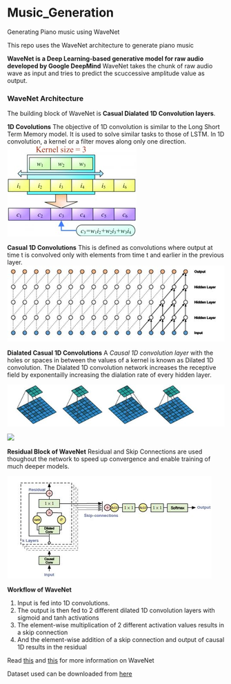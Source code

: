 # Music_Generation
Generating Piano music using WaveNet


This repo uses the WaveNet architecture to generate piano music

**WaveNet is a Deep Learning-based generative model for raw audio developed by Google DeepMind**
WaveNet takes the chunk of raw audio wave as input and tries to predict the scuccessive amplitude value as output.

### WaveNet Architecture
The building block of WaveNet is **Casual Dialated 1D Convolution layers**.

**1D Covolutions**
The objective of 1D convolution is similar to the Long Short Term Memory model. It is used to solve similar tasks to those of LSTM. In 1D convolution, a kernel or a filter moves along only one direction.
![](images/1D%20convolution.jpg)

**Casual 1D Convolutions**
This is defined as convolutions where output at time t is convolved only with elements from time t and earlier in the previous layer.
![](images/Casual%201D%20convolution.jpg)

**Dialated Casual 1D Convolutions**
A *Causal 1D convolution layer* with the holes or spaces in between the values of a kernel is known as Dilated 1D convolution.
The Dialated 1D convolution network increases the receptive field by exponentailly increasing the dialation rate of every hidden layer.

![](images/dilated.jpg)

![](imges/Dialated%201D%20Convolutions.jpg)

**Residual Block of WaveNet**
Residual and Skip Connections are used thoughout the network to speed up convergence and enable training of much deeper models.

![](images/Residual%20Block.jpg)

**Workflow of WaveNet**
1. Input is fed into 1D convolutions.
1. The output is then fed to 2 different dilated 1D convolution layers with sigmoid and tanh activations
1. The element-wise multiplication of 2 different activation values results in a skip connection
1. And the element-wise addition of a skip connection and output of causal 1D results in the residual

Read [this](http://tonywangx.github.io/pdfs/wavenet.pdf) and [this](https://medium.com/@satyam.kumar.iiitv/understanding-wavenet-architecture-361cc4c2d623) for more information on WaveNet

Dataset used can be downloaded from [here](https://drive.google.com/file/d/1qnQVK17DNVkU19MgVA4Vg88zRDvwCRXw/view)
